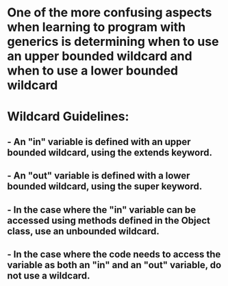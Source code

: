 # One of the more confusing aspects when learning to program with generics is determining when to use an upper bounded wildcard and when to use a lower bounded wildcard

# Wildcard Guidelines:
## - An "in" variable is defined with an upper bounded wildcard, using the extends keyword.
## - An "out" variable is defined with a lower bounded wildcard, using the super keyword.
## - In the case where the "in" variable can be accessed using methods defined in the Object class, use an unbounded wildcard.
## - In the case where the code needs to access the variable as both an "in" and an "out" variable, do not use a wildcard.